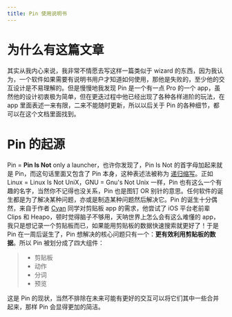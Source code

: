 ```yaml
---
title: Pin 使用说明书
---
```


# 为什么有这篇文章
其实从我内心来说，我非常不情愿去写这样一篇类似于 wizard 的东西，因为我认为，一个软件如果需要有说明书用户才知道如何使用，那他是失败的，至少他的交互设计是不易理解的。但是慢慢地我发现 Pin 是一个有一点 Pro 的一个 app，虽然他的设计初衷极为简单，但在更迭过程中他已经出现了各种各样进阶的玩法，在 app 里面表述一来有限，二来不能随时更新，所以以后关于 Pin 的各种细节，都可以在这个文档里面找到。
# Pin 的起源
Pin = **Pin Is Not** only a launcher，也许你发现了，Pin Is Not 的首字母加起来就是 Pin，而这句话里面又包含了 Pin 本身，这种表述法被称为 [递归缩写](http://baike.baidu.com/view/5034635.htm)。正如 Linux = Linux Is Not UniX，GNU = Gnu's Not Unix 一样，Pin 也有这么一个有趣的名字，当然你不记得也没关系，Pin 也是图钉 OR 别针的意思。任何软件的诞生都是为了解决某种问题，亦或是制造某种问题然后解决它。Pin 的诞生十分偶然，来自于作者 [Cyan](http://ioszen.com/about) 同学对剪贴板 app 的需求，他尝试了 iOS 平台老前辈 Clips 和 Heapo，顿时觉得脑子不够用，天呐世界上怎么会有这么难懂的 app，我只是想记录一个剪贴板而已，如果能用剪贴板的数据快速搜索就更好了！于是 Pin 在一周后诞生了，Pin 想解决的核心问题只有一个：**更有效利用剪贴板的数据**。所以 Pin 被划分成了四大组件：

> * 剪贴板
> * 动作
> * 分词
> * 预览

这是 Pin 的现状，当然不排除在未来可能有更好的交互可以将它们其中一些合并起来，那样 Pin 会显得更加的简洁。